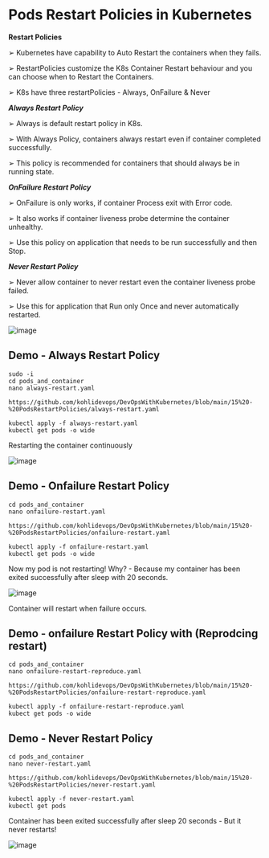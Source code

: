 # Pods Restart Policies in Kubernetes

**Restart Policies**

➢ Kubernetes have capability to Auto Restart the containers when they fails.

➢ RestartPolicies customize the K8s Container Restart behaviour and you can choose when to Restart the Containers.

➢ K8s have three restartPolicies - Always, OnFailure & Never

**_Always Restart Policy_**

➢ Always is default restart policy in K8s.

➢ With Always Policy, containers always restart even if container completed successfully.

➢ This policy is recommended for containers that should always be in running state. 

**_OnFailure Restart Policy_**

➢ OnFailure is only works, if container Process exit with Error code.

➢ It also works if container liveness probe determine the container unhealthy.

➢ Use this policy on application that needs to be run successfully and then Stop.

**_Never Restart Policy_**

➢ Never allow container to never restart even the container liveness probe failed.

➢ Use this for application that Run only Once and never automatically restarted.

![image](https://github.com/user-attachments/assets/5bd83143-94ff-45bf-b09a-2e8468b4e672)


## Demo - Always Restart Policy

```
sudo -i
cd pods_and_container
nano always-restart.yaml

https://github.com/kohlidevops/DevOpsWithKubernetes/blob/main/15%20-%20PodsRestartPolicies/always-restart.yaml

kubectl apply -f always-restart.yaml
kubectl get pods -o wide
```

Restarting the container continuously

![image](https://github.com/user-attachments/assets/d9db4a67-833d-4347-baaa-9ad626553a43)

## Demo - Onfailure Restart Policy

```
cd pods_and_container
nano onfailure-restart.yaml

https://github.com/kohlidevops/DevOpsWithKubernetes/blob/main/15%20-%20PodsRestartPolicies/onfailure-restart.yaml

kubectl apply -f onfailure-restart.yaml
kubectl get pods -o wide
```

Now my pod is not restarting! Why? - Because my container has been exited successfully after sleep with 20 seconds. 

![image](https://github.com/user-attachments/assets/77a4c074-8ec8-4cdb-828e-04039ce62689)

Container will restart when failure occurs.

## Demo - onfailure Restart Policy with (Reprodcing restart)

```
cd pods_and_container
nano onfailure-restart-reproduce.yaml

https://github.com/kohlidevops/DevOpsWithKubernetes/blob/main/15%20-%20PodsRestartPolicies/onfailure-restart-reproduce.yaml

kubectl apply -f onfailure-restart-reproduce.yaml
kubect get pods -o wide
```

## Demo - Never Restart Policy

```
cd pods_and_container
nano never-restart.yaml

https://github.com/kohlidevops/DevOpsWithKubernetes/blob/main/15%20-%20PodsRestartPolicies/never-restart.yaml

kubectl apply -f never-restart.yaml
kubectl get pods
```

Container has been exited successfully after sleep 20 seconds - But it never restarts!

![image](https://github.com/user-attachments/assets/4b4c6fec-70f6-43eb-9b03-eb81073ae11b)

